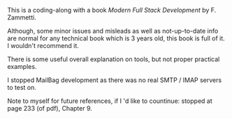 This is a coding-along with a book <i>Modern Full Stack Development</i> by F. Zammetti.

Although, some minor issues and misleads as well as not-up-to-date info are normal for any technical book which is 3 years old, this book is full of it. I wouldn't recommend it.

There is some useful overall explanation on tools, but not proper practical examples.

I stopped MailBag development as there was no real SMTP / IMAP servers to test on.

Note to myself for future references, if I 'd like to countinue: stopped at page 233 (of pdf), Chapter 9.
